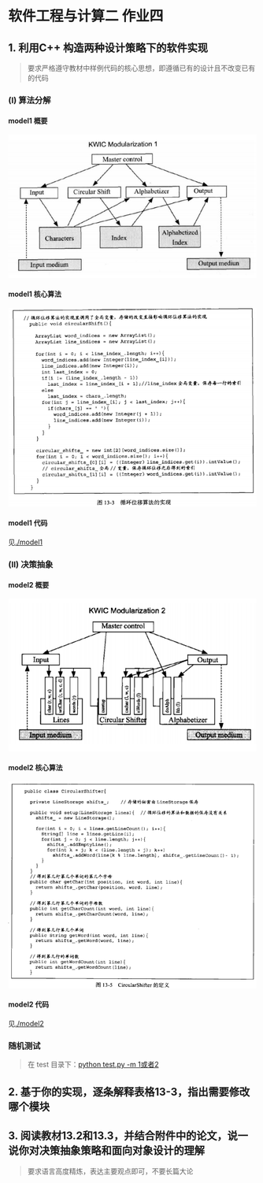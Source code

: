 # 软件工程与计算二 作业四

## 1. 利用C++ 构造两种设计策略下的软件实现

> 要求严格遵守教材中样例代码的核心思想，即遵循已有的设计且不改变已有的代码

### (I) 算法分解

#### model1 概要

![breif](./report/img/model1.png)

#### model1 核心算法

![core](./report/img/model1-core.png)

#### model1 代码

见[./model1](./model1/main.cpp)

### (II) 决策抽象

#### model2 概要

![breif](./report/img/model2.png)

#### model2 核心算法

![core](./report/img/model2-core.png)

#### model2 代码

见[./model2](./model2/main.cpp)

### 随机测试

>在 test 目录下：[python test.py -m 1或者2](./test/test.py)

## 2. 基于你的实现，逐条解释表格13-3，指出需要修改哪个模块

## 3. 阅读教材13.2和13.3，并结合附件中的论文，说一说你对决策抽象策略和面向对象设计的理解
> 要求语言高度精炼，表达主要观点即可，不要长篇大论
